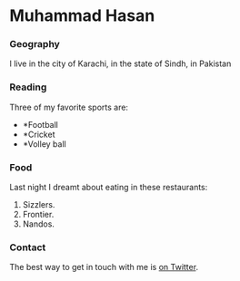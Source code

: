 # Muhammad Hasan	

### Geography

I live in the city of Karachi, in the state of Sindh, in Pakistan

### Reading

Three of my favorite sports are:

- *Football
- *Cricket
- *Volley ball

### Food

Last night I dreamt about eating in these restaurants:

1. Sizzlers.
2. Frontier.
3. Nandos.

### Contact

The best way to get in touch with me is [on Twitter](https://twitter.com/ahmer12212121).
